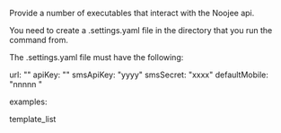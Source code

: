Provide a number of executables that interact with the Noojee api.

You need to create a .settings.yaml file in the directory that you run the command from.

The .settings.yaml file must have the following:

url: "<dialer url>"
apiKey: "<noojee api key>"
smsApiKey: "yyyy"
smsSecret: "xxxx"
defaultMobile: "nnnnn "


examples:

template_list
